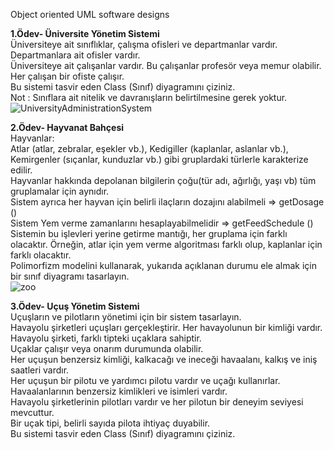 
Object oriented UML software designs

**1.Ödev- Üniversite Yönetim Sistemi**<br/>
Üniversiteye ait sınıflıklar, çalışma ofisleri ve departmanlar vardır.<br/>
Departmanlara ait ofisler vardır.<br/>
Üniversiteye ait çalışanlar vardır. Bu çalışanlar profesör veya memur olabilir.<br/>
Her çalışan bir ofiste çalışır.<br/>
Bu sistemi tasvir eden Class (Sınıf) diyagramını çiziniz.<br/>
Not : Sınıflara ait nitelik ve davranışların belirtilmesine gerek yoktur.<br/>
![UniversityAdministrationSystem](https://user-images.githubusercontent.com/43732258/126534367-7168d64d-ae4b-4714-ac92-271c224e5543.png)


**2.Ödev- Hayvanat Bahçesi**<br/>
Hayvanlar:<br/>
Atlar (atlar, zebralar, eşekler vb.), Kedigiller (kaplanlar, aslanlar vb.), Kemirgenler (sıçanlar, kunduzlar vb.) gibi gruplardaki türlerle karakterize edilir.<br/>
Hayvanlar hakkında depolanan bilgilerin çoğu(tür adı, ağırlığı, yaşı vb) tüm gruplamalar için aynıdır.<br/>
Sistem ayrıca her hayvan için belirli ilaçların dozajını alabilmeli => getDosage ()<br/>
Sistem Yem verme zamanlarını hesaplayabilmelidir => getFeedSchedule ()<br/>
Sistemin bu işlevleri yerine getirme mantığı, her gruplama için farklı olacaktır. Örneğin, atlar için yem verme algoritması farklı olup, kaplanlar için farklı olacaktır.<br/>
Polimorfizm modelini kullanarak, yukarıda açıklanan durumu ele almak için bir sınıf diyagramı tasarlayın.<br/>
![zoo](https://user-images.githubusercontent.com/43732258/126627251-036b6fb3-cb5c-4af0-a327-1dd195049711.png)

**3.Ödev- Uçuş Yönetim Sistemi**<br/>
Uçuşların ve pilotların yönetimi için bir sistem tasarlayın.<br/>
Havayolu şirketleri uçuşları gerçekleştirir. Her havayolunun bir kimliği vardır.<br/>
Havayolu şirketi, farklı tipteki uçaklara sahiptir.<br/>
Uçaklar çalışır veya onarım durumunda olabilir.<br/>
Her uçuşun benzersiz kimliği, kalkacağı ve ineceği havaalanı, kalkış ve iniş saatleri vardır.<br/>
Her uçuşun bir pilotu ve yardımcı pilotu vardır ve uçağı kullanırlar.<br/>
Havaalanlarının benzersiz kimlikleri ve isimleri vardır.<br/>
Havayolu şirketlerinin pilotları vardır ve her pilotun bir deneyim seviyesi mevcuttur.<br/>
Bir uçak tipi, belirli sayıda pilota ihtiyaç duyabilir.<br/>
Bu sistemi tasvir eden Class (Sınıf) diyagramını çiziniz.<br/>
